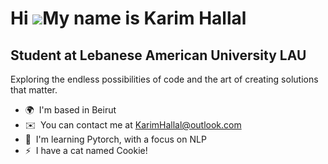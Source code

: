 Hi ![](https://user-images.githubusercontent.com/18350557/176309783-0785949b-9127-417c-8b55-ab5a4333674e.gif)My name is Karim Hallal
====================================================================================================================================

Student at Lebanese American University LAU
-------------------------------------------

Exploring the endless possibilities of code and the art of creating solutions that matter.

* 🌍  I'm based in Beirut
* ✉️  You can contact me at [KarimHallal@outlook.com](mailto:KarimHallal@outlook.com)
* 🧠  I'm learning Pytorch, with a focus on NLP
* ⚡  I have a cat named Cookie!
